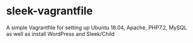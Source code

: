 # sleek-vagrantfile
A simple Vagrantfile for setting up Ubuntu 18.04, Apache, PHP7.2, MySQL as well as install WordPress and Sleek/Child
